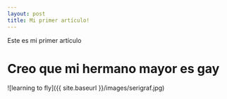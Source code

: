```yaml
---
layout: post
title: Mi primer artículo!
---
```


Este es mi primer artículo

# Creo que mi hermano mayor es gay

![learning to fly]({{ site.baseurl }}/images/serigraf.jpg)

